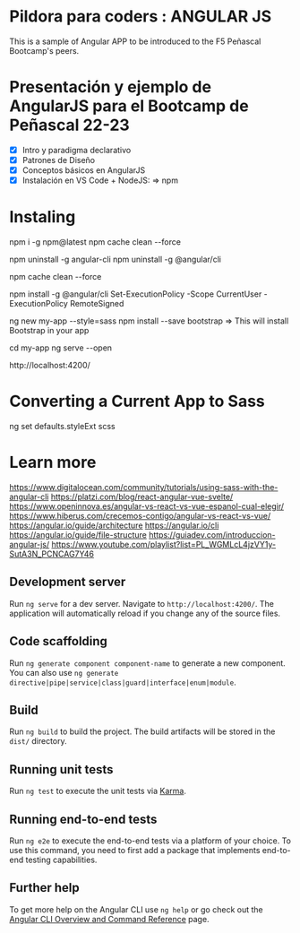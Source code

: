
# Pildora para coders : ANGULAR JS
This is a sample of Angular APP to be introduced to the F5 Peñascal Bootcamp's peers.

# Presentación y ejemplo de AngularJS para el Bootcamp de Peñascal 22-23
- [x] Intro y paradigma declarativo
- [x] Patrones de Diseño
- [x] Conceptos básicos en AngularJS
- [x] Instalación en VS Code + NodeJS: => npm
# Instaling 
 npm i -g npm@latest
 npm cache clean --force
 
 npm uninstall -g angular-cli
 npm uninstall -g @angular/cli
 
 npm cache clean --force
 
 npm install -g @angular/cli
 Set-ExecutionPolicy -Scope CurrentUser -ExecutionPolicy RemoteSigned
 
 ng new my-app --style=sass
 npm install --save bootstrap => This will install Bootstrap in your app
 
cd my-app
ng serve --open
 
 http://localhost:4200/
 
 # Converting a Current App to Sass
 ng set defaults.styleExt scss
 # Learn more
 https://www.digitalocean.com/community/tutorials/using-sass-with-the-angular-cli
 https://platzi.com/blog/react-angular-vue-svelte/
 https://www.openinnova.es/angular-vs-react-vs-vue-espanol-cual-elegir/
 https://www.hiberus.com/crecemos-contigo/angular-vs-react-vs-vue/
 https://angular.io/guide/architecture
 https://angular.io/cli
 https://angular.io/guide/file-structure
 https://guiadev.com/introduccion-angular-js/
 https://www.youtube.com/playlist?list=PL_WGMLcL4jzVY1y-SutA3N_PCNCAG7Y46

 
## Development server

Run `ng serve` for a dev server. Navigate to `http://localhost:4200/`. The application will automatically reload if you change any of the source files.

## Code scaffolding

Run `ng generate component component-name` to generate a new component. You can also use `ng generate directive|pipe|service|class|guard|interface|enum|module`.

## Build

Run `ng build` to build the project. The build artifacts will be stored in the `dist/` directory.

## Running unit tests

Run `ng test` to execute the unit tests via [Karma](https://karma-runner.github.io).

## Running end-to-end tests

Run `ng e2e` to execute the end-to-end tests via a platform of your choice. To use this command, you need to first add a package that implements end-to-end testing capabilities.

## Further help

To get more help on the Angular CLI use `ng help` or go check out the [Angular CLI Overview and Command Reference](https://angular.io/cli) page.
